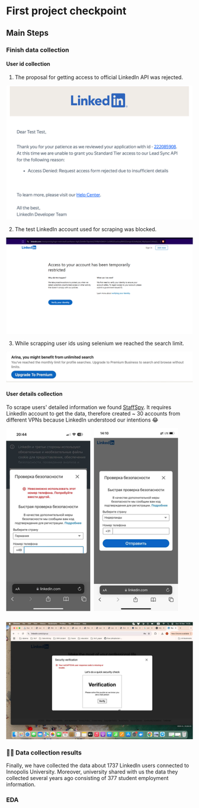 # First project checkpoint

## Main Steps

### Finish data collection
#### User id collection
1. The proposal for getting access to official LinkedIn API was rejected.

 ![Alt text](images/access_rejected.png)

2. The test LinkedIn account used for scraping was blocked.

![Alt text](images/test_blocking.png)

3. While scrapping user ids using selenium we reached the search limit. 

![Alt text](images/search_limit.jpg)

#### User details collection

To scrape users' detailed information we found [StaffSpy](https://github.com/cullenwatson/StaffSpy). It requires LinkedIn account to get the data, therefore created ~ 30 accounts from different VPNs because LinkedIn understood our intentions 😂

<div style="display: flex; gap: 10px;">
  <img src="images/attempt_1.jpeg" alt="Attempt 1" width="45%">
  <img src="images/attempt_3.jpeg" alt="Attempt 3" width="45%">
</div>
<div style="margin-bottom: 30px;"></div>


![Alt text](images/attempt_2.jpeg)

### 🕵️‍♀️ Data collection results

Finally, we have collected the data about 1737 LinkedIn users connected to Innopolis University. Moreover, university shared with us the data they collected several years ago consisting of 377 student employment information.

### EDA




